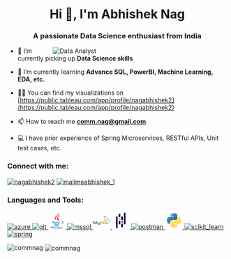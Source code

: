 <h1 align="center">Hi 👋, I'm Abhishek Nag</h1>
<h3 align="center">A passionate Data Science enthusiast from India</h3>
<img align = "right" alt="Data Analyst" width="400" src="https://miro.medium.com/max/1400/1*a-HMfeg5w-W02Nrw21iPtg.gif">

- 🔭 I’m currently picking up **Data Science skills**

- 🌱 I’m currently learning **Advance SQL, PowerBI, Machine Learning, EDA, etc.**

- 👨‍💻 You can find my visualizations on [https://public.tableau.com/app/profile/nagabhishek2](https://public.tableau.com/app/profile/nagabhishek2)

- 📫 How to reach me **comm.nag@gmail.com**

- 💻 I have prior experience of Spring Microservices, RESTful APIs, Unit test cases, etc.

<h3 align="left">Connect with me:</h3>
<p align="left">
<a href="https://linkedin.com/in/nagabhishek2" target="blank"><img align="center" src="https://raw.githubusercontent.com/rahuldkjain/github-profile-readme-generator/master/src/images/icons/Social/linked-in-alt.svg" alt="nagabhishek2" height="30" width="40" /></a>
<a href="https://www.hackerrank.com/mailmeabhishek_1" target="blank"><img align="center" src="https://raw.githubusercontent.com/rahuldkjain/github-profile-readme-generator/master/src/images/icons/Social/hackerrank.svg" alt="mailmeabhishek_1" height="30" width="40" /></a>
</p>

<h3 align="left">Languages and Tools:</h3>
<p align="left"> <a href="https://azure.microsoft.com/en-in/" target="_blank" rel="noreferrer"> <img src="https://www.vectorlogo.zone/logos/microsoft_azure/microsoft_azure-icon.svg" alt="azure" width="40" height="40"/> </a> <a href="https://git-scm.com/" target="_blank" rel="noreferrer"> <img src="https://www.vectorlogo.zone/logos/git-scm/git-scm-icon.svg" alt="git" width="40" height="40"/> </a> <a href="https://www.java.com" target="_blank" rel="noreferrer"> <img src="https://raw.githubusercontent.com/devicons/devicon/master/icons/java/java-original.svg" alt="java" width="40" height="40"/> </a> <a href="https://www.microsoft.com/en-us/sql-server" target="_blank" rel="noreferrer"> <img src="https://www.svgrepo.com/show/303229/microsoft-sql-server-logo.svg" alt="mssql" width="40" height="40"/> </a> <a href="https://www.mysql.com/" target="_blank" rel="noreferrer"> <img src="https://raw.githubusercontent.com/devicons/devicon/master/icons/mysql/mysql-original-wordmark.svg" alt="mysql" width="40" height="40"/> </a> <a href="https://pandas.pydata.org/" target="_blank" rel="noreferrer"> <img src="https://raw.githubusercontent.com/devicons/devicon/2ae2a900d2f041da66e950e4d48052658d850630/icons/pandas/pandas-original.svg" alt="pandas" width="40" height="40"/> </a> <a href="https://postman.com" target="_blank" rel="noreferrer"> <img src="https://www.vectorlogo.zone/logos/getpostman/getpostman-icon.svg" alt="postman" width="40" height="40"/> </a> <a href="https://www.python.org" target="_blank" rel="noreferrer"> <img src="https://raw.githubusercontent.com/devicons/devicon/master/icons/python/python-original.svg" alt="python" width="40" height="40"/> </a> <a href="https://scikit-learn.org/" target="_blank" rel="noreferrer"> <img src="https://upload.wikimedia.org/wikipedia/commons/0/05/Scikit_learn_logo_small.svg" alt="scikit_learn" width="40" height="40"/> </a> <a href="https://spring.io/" target="_blank" rel="noreferrer"> <img src="https://www.vectorlogo.zone/logos/springio/springio-icon.svg" alt="spring" width="40" height="40"/> </a> </p>

<p><img align="left" src="https://github-readme-stats.vercel.app/api/top-langs?username=commnag&show_icons=true&locale=en&layout=compact" alt="commnag" /></p>

<p>&nbsp;<img align="center" src="https://github-readme-stats.vercel.app/api?username=commnag&show_icons=true&locale=en" alt="commnag" /></p>
